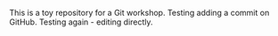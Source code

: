 This is a toy repository for a Git workshop.
Testing adding a commit on GitHub.
Testing again - editing directly.

